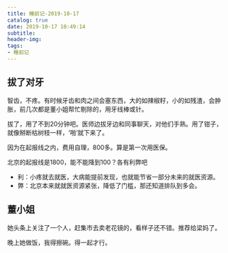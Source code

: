 ```yaml
---
title: 睡前记-2019-10-17
catalog: true
date: 2019-10-17 10:49:14
subtitle:
header-img:
tags:
- 睡前记
---
```


## 拔了对牙

智齿，不疼。有时候牙齿和肉之间会塞东西，大的如辣椒籽，小的如残渣，会肿胀，前几次都是董小姐帮忙剔除的，用牙线棒或针。

拔了，用了不到20分钟吧。医师边拔牙边和同事聊天，对他们手熟。用了钳子，就像掰断枯树枝一样，‘啪’就下来了。

因为在起报线之内，费用自理，800多。算是第一次用医保。

北京的起报线是1800，能不能降到100？各有利弊吧

- 利：小疼就去就医，大病能提前发现，也就能节省一部分未来的就医资源。
- 弊：北京本来就就医资源紧张，降低了门槛，那还知道排队到多会。

## 董小姐

她头条上关注了一个人，赶集市去卖老花镜的，看样子还不错。推荐给梁妈了。

晚上她做饭，我得擦碗。得一起才行。
